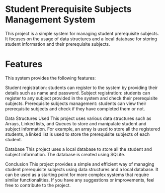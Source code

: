 # Student Prerequisite Subjects Management System

This project is a simple system for managing student prerequisite subjects. It focuses on the usage of data structures and a local database for storing student information and their prerequisite subjects.

# Features
This system provides the following features:

Student registration: students can register to the system by providing their details such as name and password.
Subject registration: students can register to any subject provided in the system and check their prerequisite subjects.
Prerequisite subjects management: students can view their prerequisite subjects and check if they have completed them or not.

Data Structures Used
This project uses various data structures such as Arrays, Linked lists, and Queues to store and manipulate student and subject information. For example, an array is used to store all the registered students, a linked list is used to store the prerequisite subjects of each student.

Database
This project uses a local database to store all the student and subject information. The database is created using SQLite.

Conclusion
This project provides a simple and efficient way of managing student prerequisite subjects using data structures and a local database. It can be used as a starting point for more complex systems that require similar functionalities. If you have any suggestions or improvements, feel free to contribute to the project.
